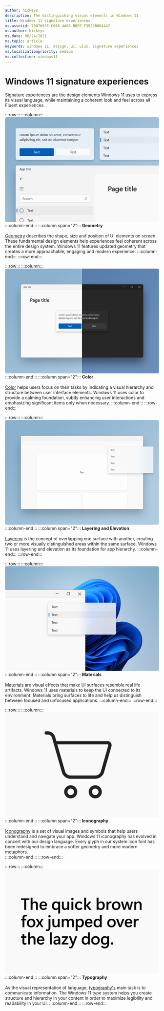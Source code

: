 ```yaml
---
author: hickeys
description: The distinguishing visual elements in Windows 11
title: Windows 11 signature experiences
ms.assetid: 7007693E-C666-4A98-BBEE-F3529B004447
ms.author: hickeys
ms.date: 06/24/2021
ms.topic: article
keywords: windows 11, design, ui, uiux, signature experiences
ms.localizationpriority: medium
ms.collection: windows11
---
```


# Windows 11 signature experiences

Signature experiences are the design elements Windows 11 uses to express its visual language, while maintaining a coherent look and feel across all Fluent experiences.

:::row:::
    :::column:::
        ![Several UI elements highlighting new geometry in Windows 11](images/geometry_hero_626.png)
    :::column-end:::
    :::column span="2":::
        **Geometry**<br><br>
        [Geometry](geometry.md) describes the shape, size and position of UI elements on screen. These fundamental design elements help experiences feel coherent across the entire design system. Windows 11 features updated geometry that creates a more approachable, engaging and modern experience.
    :::column-end:::
:::row-end:::

:::row:::
    :::column:::
        ![A window and modal dialog in light mode on the left and dark mode on the right](images/color_hero_626.png)
    :::column-end:::
    :::column span="2":::
        **Color**<br><br>
        [Color](color.md) helps users focus on their tasks by indicating a visual hierarchy and structure between user interface elements. Windows 11 uses color to provide a calming foundation, subtly enhancing user interactions and emphasizing significant items only when necessary.
    :::column-end:::
:::row-end:::

:::row:::
    :::column:::
        ![An application window with a single content area](images/layering_elevation_hero_626.png)
    :::column-end:::
    :::column span="2":::
        **Layering and Elevation**<br><br>
        [Layering](layering.md) is the concept of overlapping one surface with another, creating two or more visually distinguished areas within the same surface. Windows 11 uses layering and elevation as its foundation for app hierarchy.
    :::column-end:::
:::row-end:::

:::row:::
    :::column:::
        ![A UI surface made of acrylic](images/materials_acrylic_hero_626.png)
    :::column-end:::
    :::column span="2":::
        **Materials**<br><br>
        [Materials](materials.md) are visual effects that make UI surfaces resemble real life artifacts. Windows 11 uses materials to keep the UI connected to its environment. Materials bring surfaces to life and help us distinguish between focused and unfocused applications.
    :::column-end:::
:::row-end:::

:::row:::
    :::column:::
        ![A shopping cart icon](images/iconography_SystemIcons.svg)
    :::column-end:::
    :::column span="2":::
        **Iconography**<br><br>
        [Iconography](iconography.md) is a set of visual images and symbols that help users understand and navigate your app. Windows 11 iconography has evolved in concert with our design language. Every glyph in our system icon font has been redesigned to embrace a softer geometry and more modern metaphors.  
    :::column-end:::
:::row-end:::

:::row:::
    :::column:::
        ![Several words rendered in Segoe UI Variable](images/typography_QuickBrownFox.svg)
    :::column-end:::
    :::column span="2":::
        **Typography**<br><br>
        As the visual representation of language, [typography's](typography.md) main task is to communicate information. The Windows 11 type system helps you create structure and hierarchy in your content in order to maximize legibility and readability in your UI.
    :::column-end:::
:::row-end:::
